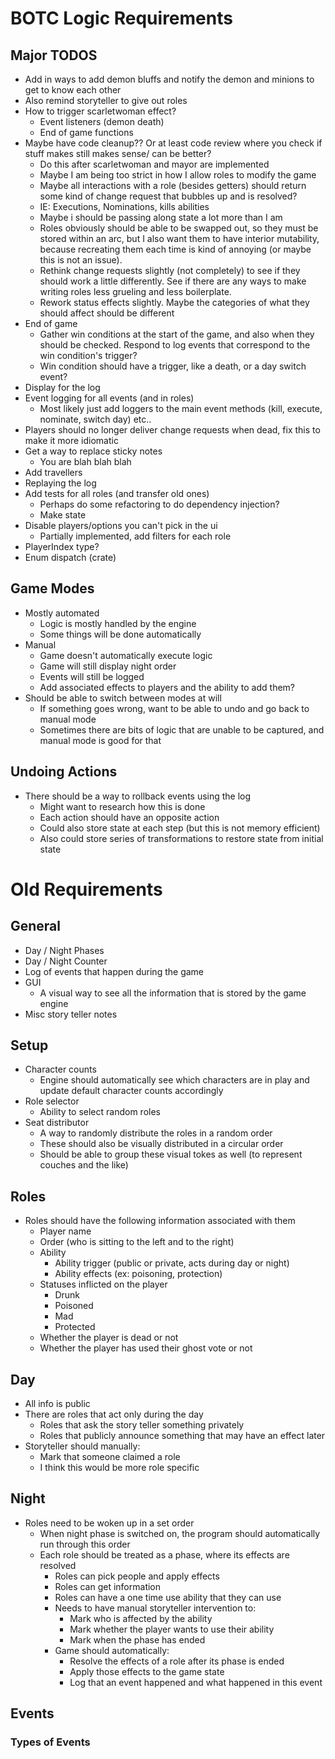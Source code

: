 
# BOTC Logic Requirements

## Major TODOS

- Add in ways to add demon bluffs and notify the demon and minions to get to know each other
- Also remind storyteller to give out roles
- How to trigger scarletwoman effect?
  - Event listeners (demon death)
  - End of game functions
- Maybe have code cleanup?? Or at least code review where you check if stuff makes still makes sense/ can be better?
  - Do this after scarletwoman and mayor are implemented
  - Maybe I am being too strict in how I allow roles to modify the game
  - Maybe all interactions with a role (besides getters) should return some kind of change request that bubbles up and is resolved?
  - IE: Executions, Nominations, kills abilities
  - Maybe i should be passing along state a lot more than I am
  - Roles obviously should be able to be swapped out, so they must be stored within an arc, but I also want them to have interior mutability, because recreating them each time is kind of annoying (or maybe this is not an issue).
  - Rethink change requests slightly (not completely) to see if they should work a little differently. See if there are any ways to make writing roles less grueling and less boilerplate.
  - Rework status effects slightly. Maybe the categories of what they should affect should be different
- End of game
  - Gather win conditions at the start of the game, and also when they should be checked. Respond to log events that correspond to the win condition's trigger?
  - Win condition should have a trigger, like a death, or a day switch event?
- Display for the log
- Event logging for all events (and in roles)
  - Most likely just add loggers to the main event methods (kill, execute, nominate, switch day) etc..
- Players should no longer deliver change requests when dead, fix this to make it more idiomatic
- Get a way to replace sticky notes
  - You are blah blah blah
- Add travellers
- Replaying the log
- Add tests for all roles (and transfer old ones)
  - Perhaps do some refactoring to do dependency injection?
  - Make state
- Disable players/options you can't pick in the ui
  - Partially implemented, add filters for each role
- PlayerIndex type?
- Enum dispatch (crate)

## Game Modes

- Mostly automated
  - Logic is mostly handled by the engine
  - Some things will be done automatically
- Manual
  - Game doesn't automatically execute logic
  - Game will still display night order
  - Events will still be logged
  - Add associated effects to players and the ability to add them?
- Should be able to switch between modes at will
  - If something goes wrong, want to be able to undo and go back to manual mode
  - Sometimes there are bits of logic that are unable to be captured, and manual mode is good for that

## Undoing Actions

- There should be a way to rollback events using the log
  - Might want to research how this is done
  - Each action should have an opposite action
  - Could also store state at each step (but this is not memory efficient)
  - Also could store series of transformations to restore state from initial state

# Old Requirements

## General

- Day / Night Phases
- Day / Night Counter
- Log of events that happen during the game
- GUI
  - A visual way to see all the information that is stored by the game engine
- Misc story teller notes

## Setup

- Character counts
  - Engine should automatically see which characters are in play and update default character counts accordingly
- Role selector
  - Ability to select random roles
- Seat distributor
  - A way to randomly distribute the roles in a random order
  - These should also be visually distributed in a circular order
  - Should be able to group these visual tokes as well (to represent couches and the like)

## Roles

- Roles should have the following information associated with them
  - Player name
  - Order (who is sitting to the left and to the right)
  - Ability
    - Ability trigger (public or private, acts during day or night)
    - Ability effects (ex: poisoning, protection)
  - Statuses inflicted on the player
    - Drunk
    - Poisoned
    - Mad
    - Protected
  - Whether the player is dead or not
  - Whether the player has used their ghost vote or not

## Day

- All info is public
- There are roles that act only during the day
  - Roles that ask the story teller something privately
  - Roles that publicly announce something that may have an effect later
- Storyteller should manually:
  - Mark that someone claimed a role
  - I think this would be more role specific

## Night

- Roles need to be woken up in a set order
  - When night phase is switched on, the program should automatically run through this order
  - Each role should be treated as a phase, where its effects are resolved
    - Roles can pick people and apply effects
    - Roles can get information
    - Roles can have a one time use ability that they can use
    - Needs to have manual storyteller intervention to:
      - Mark who is affected by the ability
      - Mark whether the player wants to use their ability
      - Mark when the phase has ended
    - Game should automatically:
      - Resolve the effects of a role after its phase is ended
      - Apply those effects to the game state
      - Log that an event happened and what happened in this event

## Events

### Types of Events
